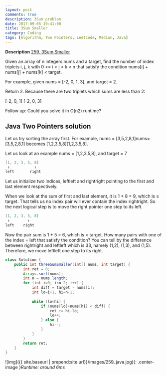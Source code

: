 ```yaml
---
layout: post
comments: true
description: 3Sum problem 
date: 2017-09-05 19:41:00
title: 3Sum Smaller
category: Coding
tags: [Algorithm, Two Pointers, Leetcode, Mediun, Java]
---
```


**Description**
[259. 3Sum Smaller](https://leetcode.com/problems/3sum-smaller/description/)



Given an array of n integers nums and a target, find the number of index triplets i, j, k with 0 <= i < j < k < n that satisfy the condition nums[i] + nums[j] + nums[k] < target.

For example, given nums = [-2, 0, 1, 3], and target = 2.

Return 2. Because there are two triplets which sums are less than 2:

[-2, 0, 1]
[-2, 0, 3]

Follow up:
Could you solve it in O(n2) runtime?



## Java Two Pointers solution
Let us try sorting the array first. For example, nums = [3,5,2,8,1]nums=[3,5,2,8,1] becomes [1,2,3,5,8][1,2,3,5,8].

Let us look at an example nums = [1,2,3,5,8], and target = 7
```java
[1, 2, 3, 5, 8]
 ↑           ↑
left       right
```
Let us initialize two indices, leftleft and rightright pointing to the first and last element respectively.

When we look at the sum of first and last element, it is 1 + 8 = 9, which is ≥ target. That tells us no index pair will ever contain the index rightright. So the next logical step is to move the right pointer one step to its left.
```java
[1, 2, 3, 5, 8]
 ↑        ↑
left    right
```
Now the pair sum is 1 + 5 = 6, which is < target. How many pairs with one of the index = left that satisfy the condition? You can tell by the difference between rightright and leftleft which is 33, namely (1,2), (1,3), and (1,5). Therefore, we move leftleft one step to its right.

```java
class Solution {
    public int threeSumSmaller(int[] nums, int target) {
        int ret = 0;
        Arrays.sort(nums);
        int n = nums.length;
        for (int i=0; i<n-2; i++) {
            int diff = target - nums[i];
            int lo=i+1, hi=n-1;
            
            while (lo<hi) {
                if (nums[lo]+nums[hi] < diff) {
                    ret += hi-lo;
                    lo++;
                } else {
                    hi--;
                }
            }
        }
        return ret;
    }
}

```

![img]({{ site.baseurl | prepend:site.url}}/images/259_java.jpg){: .center-image }*Runtime: around 6ms*


